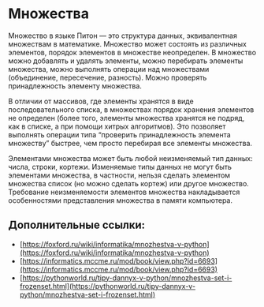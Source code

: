 # Множества

Множество в языке Питон — это структура данных, эквивалентная множествам в математике. Множество может состоять из различных элементов, порядок элементов в множестве неопределен. В множество можно добавлять и удалять элементы, можно перебирать элементы множества, можно выполнять операции над множествами \(объединение, пересечение, разность\). Можно проверять принадлежность элементу множества.

В отличии от массивов, где элементы хранятся в виде последовательного списка, в множествах порядок хранения элементов не определен \(более того, элементы множества хранятся не подряд, как в списке, а при помощи хитрых алгоритмов\). Это позволяет выполнять операции типа “проверить принадлежность элемента множеству” быстрее, чем просто перебирая все элементы множества.

Элементами множества может быть любой неизменяемый тип данных: числа, строки, кортежи. Изменяемые типы данных не могут быть элементами множества, в частности, нельзя сделать элементом множества список \(но можно сделать кортеж\) или другое множество. Требование неизменяемости элементов множества накладывается особенностями представления множества в памяти компьютера.

## Дополнительные ссылки:

* [https://foxford.ru/wiki/informatika/mnozhestva-v-python](https://foxford.ru/wiki/informatika/mnozhestva-v-python)
* [https://informatics.mccme.ru/mod/book/view.php?id=6693](https://informatics.mccme.ru/mod/book/view.php?id=6693)
* [https://pythonworld.ru/tipy-dannyx-v-python/mnozhestva-set-i-frozenset.html](https://pythonworld.ru/tipy-dannyx-v-python/mnozhestva-set-i-frozenset.html)

